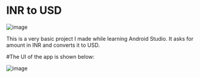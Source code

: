 # INR to USD


![image](https://user-images.githubusercontent.com/50082154/187463834-ef017e7c-9ca2-4a22-9f4a-d8beeb7f5f02.png)


This is a very basic project I made while learning Android Studio. It asks for amount in INR and converts it to USD.

#The UI of the app is shown below:

![image](https://user-images.githubusercontent.com/50082154/187465056-f5576aeb-2bb5-4be7-be09-a64f76b39416.png)

